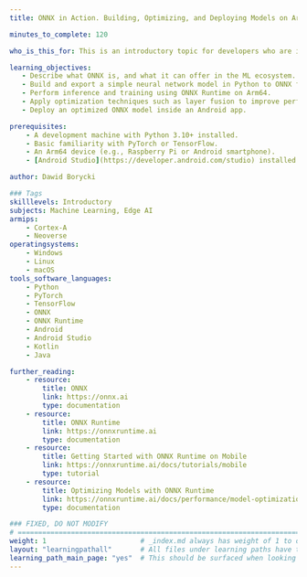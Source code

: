 ```yaml
---
title: ONNX in Action. Building, Optimizing, and Deploying Models on Arm64 and Mobile

minutes_to_complete: 120

who_is_this_for: This is an introductory topic for developers who are interested in creating, optimizing, and deploying machine learning models with ONNX. It is especially useful for those targeting Arm64-based devices (such as Raspberry Pi, mobile SoCs, or Android smartphones) and looking to run efficient inference at the edge.

learning_objectives:
   - Describe what ONNX is, and what it can offer in the ML ecosystem.
   - Build and export a simple neural network model in Python to ONNX format.
   - Perform inference and training using ONNX Runtime on Arm64.
   - Apply optimization techniques such as layer fusion to improve performance.
   - Deploy an optimized ONNX model inside an Android app.

prerequisites:
    - A development machine with Python 3.10+ installed.
    - Basic familiarity with PyTorch or TensorFlow.
    - An Arm64 device (e.g., Raspberry Pi or Android smartphone).
    - [Android Studio](https://developer.android.com/studio) installed for deployment testing.

author: Dawid Borycki

### Tags
skilllevels: Introductory
subjects: Machine Learning, Edge AI
armips:
    - Cortex-A
    - Neoverse
operatingsystems:
    - Windows
    - Linux
    - macOS
tools_software_languages:
    - Python
    - PyTorch
    - TensorFlow
    - ONNX
    - ONNX Runtime
    - Android
    - Android Studio
    - Kotlin
    - Java

further_reading:
    - resource:
        title: ONNX
        link: https://onnx.ai
        type: documentation
    - resource:
        title: ONNX Runtime
        link: https://onnxruntime.ai
        type: documentation
    - resource:
        title: Getting Started with ONNX Runtime on Mobile
        link: https://onnxruntime.ai/docs/tutorials/mobile
        type: tutorial
    - resource:
        title: Optimizing Models with ONNX Runtime
        link: https://onnxruntime.ai/docs/performance/model-optimizations.html
        type: documentation

### FIXED, DO NOT MODIFY
# ================================================================================
weight: 1                       # _index.md always has weight of 1 to order correctly
layout: "learningpathall"       # All files under learning paths have this same wrapper
learning_path_main_page: "yes"  # This should be surfaced when looking for related content. Only set for _index.md of learning path content.
---
```

